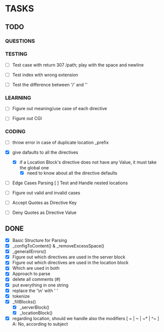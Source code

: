 # TASKS

## TODO
### QUESTIONS


### TESTING
- [ ] Test case with return 307 /path; play with the space and newline
- [ ] Test index with wrong extension
- [ ] Test the difference between '/' and '\'


### LEARNING
- [ ] Figure out meaning/use case of each directive
- [ ] Figure out CGI


### CODING
- [ ] throw error in case of duplicate location _prefix
- [x] give dafaults to all the directives
  - [x] if a Location Block's directive does not have any Value, it must take the global one
    - [x] need to know about all the directive defaults
- [ ] Edge Cases Parsing
  	[ ] Test and Handle nested locations
- [ ] Figure out valid and invalid cases
- [ ] Accept Quotes as Directive Key
- [ ] Deny Quotes as Directive Value


## DONE
- [x] Basic Structure for Parsing
- [x] _configToContent() & _removeExcessSpace()
- [x] _generallErrors()
- [x] Figure out which directives are used in the server block
- [x] Figure out which directives are used in the location block
- [x] Which are used in both
- [x] Approach to parse
-	[x] delete all comments (#)
-	[x] put everything in one string
-	[x] replace the '\n' with ' '
-	[x] tokenize
-	[X] _fillBlocks()
    - [X] _serverBlock()
    - [X] _locationBlock()
- [x] regarding location, should we handle also the modifiers [ = | ~ | ~* | ^~ ] A: No, according to subject